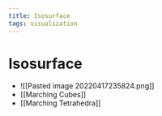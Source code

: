 ```yaml
---
title: Isosurface
tags: visualization
---
```


# Isosurface
- ![[Pasted image 20220417235824.png]]
- [[Marching Cubes]]
- [[Marching Tetrahedra]]




















